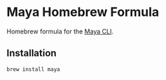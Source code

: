 # Maya Homebrew Formula

Homebrew formula for the [Maya CLI](https://github.com/lentscode/maya).

## Installation

```bash
brew install maya
```